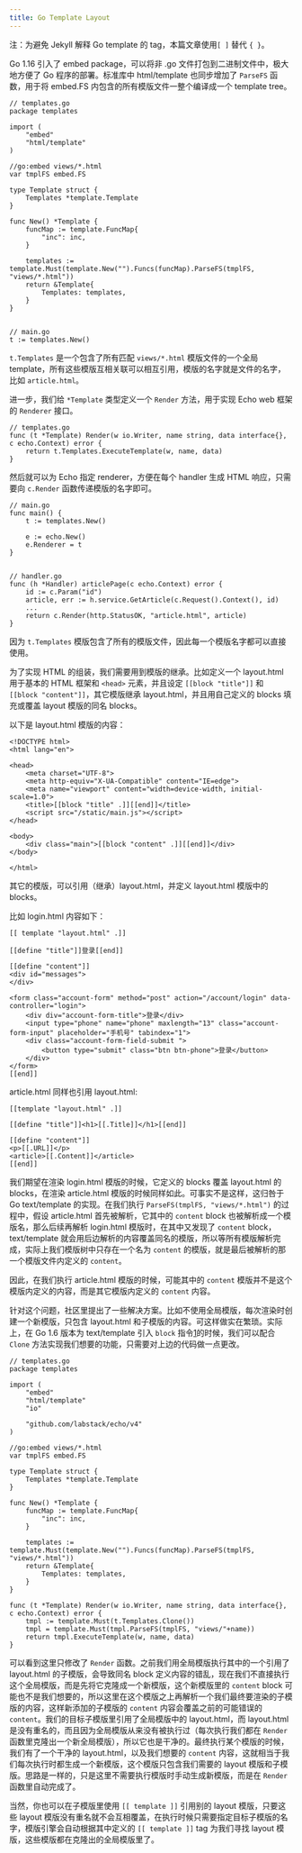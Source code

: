 ```yaml
---
title: Go Template Layout
---
```


注：为避免 Jekyll 解释 Go template 的 tag，本篇文章使用`[ ]` 替代 `{ }`。

Go 1.16 引入了 embed package，可以将非 .go 文件打包到二进制文件中，极大地方便了 Go 程序的部署。标准库中 html/template 也同步增加了 `ParseFS` 函数，用于将 embed.FS 内包含的所有模版文件一整个编译成一个 template tree。

	// templates.go
	package templates

	import (
		"embed"
		"html/template"
	)

	//go:embed views/*.html
	var tmplFS embed.FS

	type Template struct {
		Templates *template.Template
	}

	func New() *Template {
		funcMap := template.FuncMap{
			"inc": inc,
		}

		templates := template.Must(template.New("").Funcs(funcMap).ParseFS(tmplFS, "views/*.html"))
		return &Template{
			Templates: templates,
		}
	}


	// main.go
	t := templates.New()

`t.Templates` 是一个包含了所有匹配 `views/*.html` 模版文件的一个全局 template，所有这些模版互相关联可以相互引用，模版的名字就是文件的名字，比如 `article.html`。

进一步，我们给 `*Template` 类型定义一个 `Render` 方法，用于实现 Echo web 框架的 `Renderer` 接口。

	// templates.go
	func (t *Template) Render(w io.Writer, name string, data interface{}, c echo.Context) error {
		return t.Templates.ExecuteTemplate(w, name, data)
	}

然后就可以为 Echo 指定 renderer，方便在每个 handler 生成 HTML 响应，只需要向 `c.Render` 函数传递模版的名字即可。

	// main.go
	func main() {
		t := templates.New()

		e := echo.New()
		e.Renderer = t
	}


	// handler.go
	func (h *Handler) articlePage(c echo.Context) error {
		id := c.Param("id")
		article, err := h.service.GetArticle(c.Request().Context(), id)
		...
		return c.Render(http.StatusOK, "article.html", article)
	}

因为 `t.Templates` 模版包含了所有的模版文件，因此每一个模版名字都可以直接使用。

为了实现 HTML 的组装，我们需要用到模版的继承。比如定义一个 layout.html 用于基本的 HTML 框架和 `<head>` 元素，并且设定 `[[block "title"]]` 和 `[[block "content"]]`，其它模版继承 layout.html，并且用自己定义的 blocks 填充或覆盖 layout 模版的同名 blocks。

以下是 layout.html 模版的内容：

	<!DOCTYPE html>
	<html lang="en">

	<head>
		<meta charset="UTF-8">
		<meta http-equiv="X-UA-Compatible" content="IE=edge">
		<meta name="viewport" content="width=device-width, initial-scale=1.0">
		<title>[[block "title" .]][[end]]</title>
		<script src="/static/main.js"></script>
	</head>

	<body>
		<div class="main">[[block "content" .]][[end]]</div>
	</body>

	</html>

其它的模版，可以引用（继承）layout.html，并定义 layout.html 模版中的 blocks。

比如 login.html 内容如下：

	[[ template "layout.html" .]]

	[[define "title"]]登录[[end]]

	[[define "content"]]
	<div id="messages">
	</div>

	<form class="account-form" method="post" action="/account/login" data-controller="login">
		<div div="account-form-title">登录</div>
		<input type="phone" name="phone" maxlength="13" class="account-form-input" placeholder="手机号" tabindex="1">
		<div class="account-form-field-submit ">
			<button type="submit" class="btn btn-phone">登录</button>
		</div>
	</form>
	[[end]]

article.html 同样也引用 layout.html:

	[[template "layout.html" .]]

	[[define "title"]]<h1>[[.Title]]</h1>[[end]]

	[[define "content"]]
	<p>[[.URL]]</p>
	<article>[[.Content]]</article>
	[[end]]

我们期望在渲染 login.html 模版的时候，它定义的 blocks 覆盖 layout.html 的 blocks，在渲染 article.html 模版的时候同样如此。可事实不是这样，这归咎于 Go text/template 的实现。在我们执行 `ParseFS(tmplFS, "views/*.html")` 的过程中，假设 article.html 首先被解析，它其中的 `content` block 也被解析成一个模版名，那么后续再解析 login.html 模版时，在其中又发现了 `content` block，text/template 就会用后边解析的内容覆盖同名的模版，所以等所有模版解析完成，实际上我们模版树中只存在一个名为 `content` 的模版，就是最后被解析的那一个模版文件内定义的 `content`。

因此，在我们执行 article.html 模版的时候，可能其中的 `content` 模版并不是这个模版内定义的内容，而是其它模版内定义的 `content` 内容。

针对这个问题，社区里提出了一些解决方案。比如不使用全局模版，每次渲染时创建一个新模版，只包含 layout.html 和子模版的内容。可这样做实在繁琐。实际上，在 Go 1.6 版本为 text/template 引入 `block` 指令[1]的时候，我们可以配合 `Clone` 方法实现我们想要的功能，只需要对上边的代码做一点更改。

	// templates.go
	package templates

	import (
		"embed"
		"html/template"
		"io"

		"github.com/labstack/echo/v4"
	)

	//go:embed views/*.html
	var tmplFS embed.FS

	type Template struct {
		Templates *template.Template
	}

	func New() *Template {
		funcMap := template.FuncMap{
			"inc": inc,
		}

		templates := template.Must(template.New("").Funcs(funcMap).ParseFS(tmplFS, "views/*.html"))
		return &Template{
			Templates: templates,
		}
	}

	func (t *Template) Render(w io.Writer, name string, data interface{}, c echo.Context) error {
		tmpl := template.Must(t.Templates.Clone())
		tmpl = template.Must(tmpl.ParseFS(tmplFS, "views/"+name))
		return tmpl.ExecuteTemplate(w, name, data)
	}

可以看到这里只修改了 `Render` 函数。之前我们用全局模版执行其中的一个引用了 layout.html 的子模版，会导致同名 block 定义内容的错乱，现在我们不直接执行这个全局模版，而是先将它克隆成一个新模版，这个新模版里的 `content` block 可能也不是我们想要的，所以这里在这个模版之上再解析一个我们最终要渲染的子模版的内容，这样新添加的子模版的 `content` 内容会覆盖之前的可能错误的 `content`。我们的目标子模版里引用了全局模版中的 layout.html，而 layout.html 是没有重名的，而且因为全局模版从来没有被执行过（每次执行我们都在 `Render` 函数里克隆出一个新全局模版），所以它也是干净的。最终执行某个模版的时候，我们有了一个干净的 layout.html，以及我们想要的 `content` 内容，这就相当于我们每次执行时都生成一个新模版，这个模版只包含我们需要的 layout 模版和子模版。思路是一样的，只是这里不需要执行模版时手动生成新模版，而是在 `Render` 函数里自动完成了。

当然，你也可以在子模版里使用 `[[ template ]]` 引用别的 layout 模版，只要这些 layout 模版没有重名就不会互相覆盖，在执行时候只需要指定目标子模版的名字，模版引擎会自动根据其中定义的 `[[ template ]]` tag 为我们寻找 layout 模版，这些模版都在克隆出的全局模版里了。

[1]: https://github.com/golang/go/commit/12dfc3bee482f16263ce4673a0cce399127e2a0d